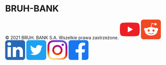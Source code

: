 # BRUH-BANK
<!DOCTYPE html>
<html>
<head>
	<meta charset="utf-8">
	<meta name="viewport" content="width=device-width, initial-scale=1">
	<title>BRUH. BANK S.A.</title>
	<link rel="stylesheet" type="text/css" href="styles/style.css">
	<link rel="icon" href="logo_icons/bank_logo.png">
</head>
<body>
	<footer>
		&copy; 2021 BRUH. BANK S.A. Wszelkie prawa zastrzeżone.
		<a href="https://youtu.be/dQw4w9WgXcQ" target="_blank"><img class="logo" src="logo_icons/yt_logo.png" alt="yt_logo"></a>
		<a href="https://www.reddit.com/" target="_blank"><img class="logo" src="logo_icons/reddit_logo.png" alt="reddit_logo"></a>
		<a href="https://pl.linkedin.com/" target="_blank"><img class="logo" src="logo_icons/linkedin_logo.png" alt="linkedin_logo"></a>
		<a href="https://twitter.com/?lang=pl" target="_blank"><img class="logo" src="logo_icons/twitter_logo.png" alt="twitter_logo"></a>
		<a href="https://www.instagram.com/bruh.bank.official/" target="_blank"><img class="logo" src="logo_icons/instagram_logo.png" alt="ig_logo"></a>
		<a href="https://pl-pl.facebook.com/" target="_blank"><img class="logo" src="logo_icons/fb_logo.png" alt="fb_logo"></a>
	</footer>
</body>
</html>
